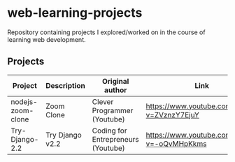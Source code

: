 # web-learning-projects
Repository containing projects I explored/worked on in the course of learning web development.

## Projects

| Project | Description | Original author | Link | Github | Comments |
|---------|-------------|-----------------|------|--------|----------|
| nodejs-zoom-clone | Zoom Clone | Clever Programmer (Youtube) | https://www.youtube.com/watch?v=ZVznzY7EjuY | https://github.com/CleverProgrammers/nodejs-zoom-clone |  |
| Try-Django-2.2 | Try Django v2.2 | Coding for Entrepreneurs (Youtube) | https://www.youtube.com/watch?v=-oQvMHpKkms | https://github.com/codingforentrepreneurs/Try-Django-2.2 |  |

